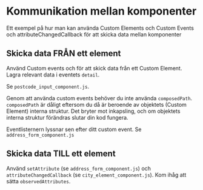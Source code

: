 # Kommunikation mellan komponenter

Ett exempel på hur man kan använda Custom Elements och Custom Events och attributeChangedCallback för att skicka data mellan komponenter

## Skicka data FRÅN ett element

Använd Custom events och för att skick data från ett Custom Element.
Lagra relevant data i eventets `detail`.

Se `postcode_input_component.js`.

Genom att använda custom events behöver du inte använda `composedPath`. `composedPath` är dåligt eftersom du då är beroende av objektets (Custom Element) interna struktur. Det bryter mot inkapsling, och om objektets interna struktur förändras slutar din kod fungera.

Eventlisternern lyssnar sen efter ditt custom event. Se `address_form_component.js`

## Skicka data TILL ett element 

Använd `setAttribute` (se `address_form_component.js`) och `attributeChangedCallback` (se `city_element_component.js`). 
Kom ihåg att sätta `observedAttributes`.
